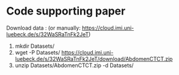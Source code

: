 # Code supporting paper

Download data : (or manually: https://cloud.imi.uni-luebeck.de/s/32WaSRaTnFk2JeT)
1) mkdir Datasets/
2) wget -P Datasets/ https://cloud.imi.uni-luebeck.de/s/32WaSRaTnFk2JeT/download/AbdomenCTCT.zip
2) unzip Datasets/AbdomenCTCT.zip -d Datasets/